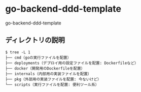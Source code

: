 # go-backend-ddd-template
go-backend-ddd-template

## ディレクトリの説明

```
$ tree -L 1
├── cmd（goの実行ファイルを配置）
├── deployments（デプロイ用の設定ファイルを配置: Dockerfileなど）
├── docker（開発用のDockerfileを配置）
├── internals（内部用の実装ファイルを配置）
├── pkg（外部用の実装ファイルを配置: 今ないけど）
└── scripts（実行ファイルを配置: 便利ツール系）
```
